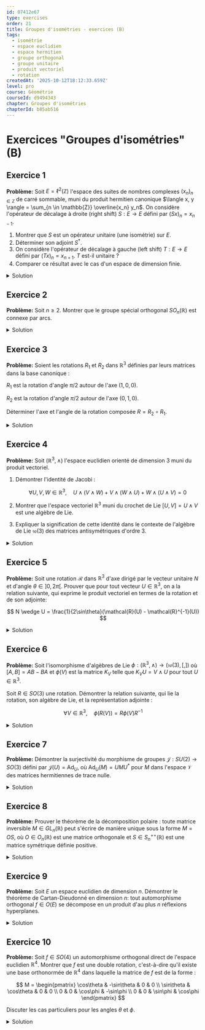 ```yaml
---
id: 07412e67
type: exercises
order: 21
title: Groupes d'isométries - exercices (B)
tags:
  - isométrie
  - espace euclidien
  - espace hermitien
  - groupe orthogonal
  - groupe unitaire
  - produit vectoriel
  - rotation
createdAt: '2025-10-12T18:12:33.659Z'
level: pro
course: Géométrie
courseId: d9494343
chapter: Groupes d'isométries
chapterId: b85ab516
---
```

# Exercices "Groupes d'isométries" (B)

## Exercice 1

**Problème:** Soit $E = \ell^2(\mathbb{Z})$ l'espace des suites de nombres complexes $(x_n)_{n \in \mathbb{Z}}$ de carré sommable, muni du produit hermitien canonique $\langle x, y \rangle = \sum_{n \in \mathbb{Z}} \overline{x_n} y_n$. On considère l'opérateur de décalage à droite (right shift) $S: E \to E$ défini par $(Sx)_n = x_{n-1}$.

1. Montrer que $S$ est un opérateur unitaire (une isométrie) sur $E$.
2. Déterminer son adjoint $S^*$.
3. On considère l'opérateur de décalage à gauche (left shift) $T: E \to E$ défini par $(Tx)_n = x_{n+1}$. $T$ est-il unitaire ?
4. Comparer ce résultat avec le cas d'un espace de dimension finie.

<details>

<summary>Solution</summary>

**Méthode:** Nous allons vérifier les propriétés de l'opérateur $S$ en utilisant directement les définitions. Pour la première partie, nous montrerons que $S$ préserve la norme. Pour la seconde, nous utiliserons la définition de l'adjoint $\langle S^*x, y \rangle = \langle x, Sy \rangle$. Pour la troisième, nous vérifierons si $T$ est unitaire en testant s'il est l'inverse de $S$. L'analyse de la situation en dimension infinie mettra en lumière les différences fondamentales avec la dimension finie.

**Étapes:**

1.  **Montrer que $S$ est unitaire.**

    Soit $x = (x_n)_{n \in \mathbb{Z}} \in E$. Calculons la norme de $S(x)$.

    $\|S(x)\|^2 = \sum_{n \in \mathbb{Z}} |(Sx)_n|^2 = \sum_{n \in \mathbb{Z}} |x_{n-1}|^2$.

    En posant $k = n-1$, l'indice $k$ parcourt également $\mathbb{Z}$. La somme devient $\sum_{k \in \mathbb{Z}} |x_k|^2 = \|x\|^2$.

    Ainsi, $\|S(x)\| = \|x\|$ pour tout $x \in E$. L'opérateur $S$ est donc une isométrie. Pour montrer qu'il est unitaire, il faut qu'il soit surjectif. Soit $y=(y_n) \in E$. Cherchons $x \in E$ tel que $Sx=y$. Cela signifie $(Sx)_n = x_{n-1} = y_n$ pour tout $n$, donc $x_k = y_{k+1}$ pour tout $k$. La suite $x = (y_{n+1})_{n \in \mathbb{Z}}$ est bien dans $E$ car sa norme est $\|x\|^2 = \sum_n |y_{n+1}|^2 = \sum_k |y_k|^2 = \|y\|^2 < \infty$. Donc $S$ est surjectif. Une isométrie surjective est un opérateur unitaire.

2.  **Déterminer l'adjoint $S^*$.**

    Pour tous $x, y \in E$, nous devons avoir $\langle S^*x, y \rangle = \langle x, Sy \rangle$.

    $\langle x, Sy \rangle = \sum_{n \in \mathbb{Z}} \overline{x_n} (Sy)_n = \sum_{n \in \mathbb{Z}} \overline{x_n} y_{n-1}$.

    Posons $k=n-1$, donc $n=k+1$. La somme devient $\sum_{k \in \mathbb{Z}} \overline{x_{k+1}} y_k$.

    Cette somme doit être égale à $\langle S^*x, y \rangle = \sum_{k \in \mathbb{Z}} \overline{(S^*x)_k} y_k$.

    Par identification, on a $\overline{(S^*x)_k} = \overline{x_{k+1}}$, donc $(S^*x)_k = x_{k+1}$.

    L'opérateur adjoint est donc $S^*=T$, l'opérateur de décalage à gauche.

3.  **L'opérateur $T$ est-il unitaire ?**

    D'après le point 2, $T=S^*$. Puisque $S$ est unitaire, on a $S^{-1}=S^*$. Donc $T=S^{-1}$. L'inverse d'un opérateur unitaire est unitaire. Vérifions-le directement :

    $\|T(x)\|^2 = \sum_{n \in \mathbb{Z}} |(Tx)_n|^2 = \sum_{n \in \mathbb{Z}} |x_{n+1}|^2 = \sum_{k \in \mathbb{Z}} |x_k|^2 = \|x\|^2$.

    Donc $T$ préserve la norme. Pour la surjectivité, soit $y \in E$. $Tx=y$ donne $x_{n+1}=y_n$, donc $x_k = y_{k-1}$. Cette suite $x$ est dans $E$ et a la même norme que $y$. Donc $T$ est surjectif.

    Ainsi, $T$ est unitaire.

4.  **Comparaison avec la dimension finie.**

    En dimension finie, un endomorphisme $f$ est une isométrie si et seulement si $f^*f = \text{Id}$. Cela implique que $f$ est injectif. Par le théorème du rang, $f$ est alors automatiquement surjectif, donc $f$ est un automorphisme et $f^{-1}=f^*$.

    En dimension infinie, ce n'est plus vrai. Un opérateur peut être une isométrie (et donc injectif) sans être surjectif. L'exemple classique est l'opérateur de décalage à droite sur $\ell^2(\mathbb{N})$, $S: (x_0, x_1, ...) \mapsto (0, x_0, x_1, ...)$. Il est isométrique mais non surjectif (l'image ne contient pas les suites dont le premier terme est non nul). Sur $\ell^2(\mathbb{Z})$, le "trou" n'est pas créé, et la surjectivité est conservée. Cet exercice illustre que sur $\ell^2(\mathbb{Z})$, la situation reste proche de la dimension finie, mais il faut prouver la surjectivité séparément.

**Réponse:**

1. $S$ est unitaire car il préserve la norme et il est surjectif.
2. L'adjoint est $S^*=T$, l'opérateur de décalage à gauche.
3. Oui, $T$ est unitaire.
4. En dimension infinie, une isométrie n'est pas nécessairement surjective, contrairement au cas de la dimension finie. Cependant, dans le cas de $\ell^2(\mathbb{Z})$, l'opérateur de décalage reste surjectif.

</details>

## Exercice 2

**Problème:** Soit $n \ge 2$. Montrer que le groupe spécial orthogonal $SO_n(\mathbb{R})$ est connexe par arcs.

<details>

<summary>Solution</summary>

**Méthode:** Nous allons procéder par récurrence sur la dimension $n$. L'idée est de montrer que toute matrice $M \in SO_n(\mathbb{R})$ peut être connectée à l'identité $I_n$ par un chemin continu contenu dans $SO_n(\mathbb{R})$. Pour l'étape de récurrence, nous utiliserons la structure des isométries pour ramener une matrice $M \in SO_n(\mathbb{R})$ à une forme plus simple via un chemin continu, puis appliquer l'hypothèse de récurrence.

**Étapes:**

1.  **Cas de base ($n=2$)**:

    Toute matrice de $SO_2(\mathbb{R})$ est une matrice de rotation $R(\theta) = \begin{pmatrix} \cos\theta & -\sin\theta \\ \sin\theta & \cos\theta \end{pmatrix}$.

    Soit $M = R(\theta_0) \in SO_2(\mathbb{R})$. Le chemin $\gamma: [0,1] \to SO_2(\mathbb{R})$ défini par $\gamma(t) = R(t\theta_0)$ est un chemin continu.

    On a $\gamma(0) = R(0) = I_2$ et $\gamma(1) = R(\theta_0) = M$.

    Le chemin est bien dans $SO_2(\mathbb{R})$ car $\det(R(t\theta_0))=1$ pour tout $t$.

    Donc $SO_2(\mathbb{R})$ est connexe par arcs.

2.  **Hypothèse de récurrence**:

    Supposons que $SO_{n-1}(\mathbb{R})$ est connexe par arcs pour un $n \ge 3$.

3.  **Étape de récurrence**:

    Soit $M \in SO_n(\mathbb{R})$. Soit $e_1$ le premier vecteur de la base canonique de $\mathbb{R}^n$. Considérons le vecteur $v = M e_1$. On a $\|v\| = \|M e_1\| = \|e_1\| = 1$.

    Nous voulons trouver un chemin continu de rotations $R(t)$ tel que $R(0)=I_n$ et $R(1)v = e_1$.

    Si $v = e_1$, on peut prendre $R(t)=I_n$ pour tout $t$.

    Si $v \neq e_1$, $v$ et $e_1$ sont deux vecteurs unitaires distincts. Ils engendrent un plan $P = \text{Vect}(e_1, v)$. Si $v=-e_1$, on peut choisir n'importe quel plan contenant $e_1$.

    Soit $R_P(\theta)$ la rotation d'angle $\theta$ dans le plan $P$ qui amène $e_1$ vers $v$, et qui est l'identité sur $P^\perp$. Soit $\theta_0$ cet angle.

    Le chemin $t \mapsto R_P(t\theta_0)$ est un chemin dans $SO_n(\mathbb{R})$ qui relie $I_n$ à $R_P(\theta_0)$. Soit $R_1 = R_P(\theta_0)$. On a $R_1 e_1 = v$.

    Considérons le chemin $\gamma_1(t)$ de $I_n$ à $R_1^{-1}$. Alors le chemin $t \mapsto \gamma_1(t)M$ relie $M$ à $M' = R_1^{-1}M$.

    Calculons l'action de $M'$ sur $e_1$: $M'e_1 = R_1^{-1}M e_1 = R_1^{-1}v = e_1$.

    La matrice $M'$ fixe donc le vecteur $e_1$. Sa première colonne est $(1,0,...,0)^t$. Comme $M'$ est orthogonale, les autres colonnes sont orthogonales à la première, donc la première ligne est $(1,0,...,0)$.

    La matrice $M'$ a donc la forme :

    $M' = \begin{pmatrix} 1 & 0 \\ 0 & M_{n-1} \end{pmatrix}$, où $M_{n-1} \in M_{n-1}(\mathbb{R})$.

    Comme $M' \in SO_n(\mathbb{R})$, on a ${}^t(M')(M')=I_n$, ce qui implique ${}^tM_{n-1}M_{n-1}=I_{n-1}$, donc $M_{n-1} \in O_{n-1}(\mathbb{R})$.

    De plus, $\det(M')=1 \cdot \det(M_{n-1})=1$, donc $M_{n-1} \in SO_{n-1}(\mathbb{R})$.

4.  **Conclusion de la récurrence**:

    Par l'hypothèse de récurrence, $SO_{n-1}(\mathbb{R})$ est connexe par arcs. Il existe donc un chemin continu $\delta(t)$ dans $SO_{n-1}(\mathbb{R})$ tel que $\delta(0) = I_{n-1}$ et $\delta(1) = M_{n-1}$.

    Construisons le chemin $\gamma_2(t) = \begin{pmatrix} 1 & 0 \\ 0 & \delta(t) \end{pmatrix}$. C'est un chemin continu dans $SO_n(\mathbb{R})$ qui relie $\begin{pmatrix} 1 & 0 \\ 0 & I_{n-1} \end{pmatrix} = I_n$ à $M'$.

    Ainsi, $M'$ est connectée à $I_n$. Puisque $M$ est connectée à $M'$, par transitivité, $M$ est connectée à $I_n$.

    Ceci étant vrai pour toute matrice $M \in SO_n(\mathbb{R})$, le groupe $SO_n(\mathbb{R})$ est connexe par arcs.

**Réponse:** Le groupe $SO_n(\mathbb{R})$ est connexe par arcs pour tout $n \ge 2$. La preuve se fait par récurrence sur $n$.

</details>

## Exercice 3

**Problème:** Soient les rotations $R_1$ et $R_2$ dans $\mathbb{R}^3$ définies par leurs matrices dans la base canonique :

$R_1$ est la rotation d'angle $\pi/2$ autour de l'axe $(1,0,0)$.

$R_2$ est la rotation d'angle $\pi/2$ autour de l'axe $(0,1,0)$.

Déterminer l'axe et l'angle de la rotation composée $R = R_2 \circ R_1$.

<details>

<summary>Solution</summary>

**Méthode:** Nous allons d'abord construire les matrices $M_1$ et $M_2$ de $R_1$ et $R_2$ respectivement. Nous pouvons utiliser la formule de Rodrigues ou une approche géométrique directe. Ensuite, nous calculerons la matrice du composé $M = M_2 M_1$. Enfin, nous extrairons l'axe et l'angle de la rotation correspondante à $M$. L'axe est le vecteur propre associé à la valeur propre 1. L'angle $\theta$ peut être trouvé via la formule $\text{Tr}(M) = 1 + 2\cos\theta$.

**Étapes:**

1.  **Matrice de $R_1$**:

    Rotation d'angle $\theta_1=\pi/2$ autour de $N_1=(1,0,0)$.

    Cette rotation fixe $e_1$, envoie $e_2$ sur $e_3$, et $e_3$ sur $-e_2$.

    La matrice est $M_1 = \begin{pmatrix} 1 & 0 & 0 \\ 0 & \cos(\pi/2) & -\sin(\pi/2) \\ 0 & \sin(\pi/2) & \cos(\pi/2) \end{pmatrix} = \begin{pmatrix} 1 & 0 & 0 \\ 0 & 0 & -1 \\ 0 & 1 & 0 \end{pmatrix}$.

2.  **Matrice de $R_2$**:

    Rotation d'angle $\theta_2=\pi/2$ autour de $N_2=(0,1,0)$.

    Cette rotation fixe $e_2$, envoie $e_3$ sur $e_1$, et $e_1$ sur $-e_3$.

    La matrice est $M_2 = \begin{pmatrix} \cos(\pi/2) & 0 & \sin(\pi/2) \\ 0 & 1 & 0 \\ -\sin(\pi/2) & 0 & \cos(\pi/2) \end{pmatrix} = \begin{pmatrix} 0 & 0 & 1 \\ 0 & 1 & 0 \\ -1 & 0 & 0 \end{pmatrix}$.

3.  **Matrice de la composition $R = R_2 \circ R_1$**:

    $M = M_2 M_1 = \begin{pmatrix} 0 & 0 & 1 \\ 0 & 1 & 0 \\ -1 & 0 & 0 \end{pmatrix} \begin{pmatrix} 1 & 0 & 0 \\ 0 & 0 & -1 \\ 0 & 1 & 0 \end{pmatrix} = \begin{pmatrix} 0 & 1 & 0 \\ 0 & 0 & -1 \\ -1 & 0 & 0 \end{pmatrix}$.

    On vérifie que $M \in SO_3(\mathbb{R})$: ${}^tMM=I_3$ et $\det(M)=1$.

4.  **Détermination de l'angle de rotation $\theta$**:

    La trace de $M$ est $\text{Tr}(M) = 0+0+0=0$.

    On a la relation $\text{Tr}(M) = 1 + 2\cos\theta$.

    $0 = 1 + 2\cos\theta \implies \cos\theta = -1/2$.

    L'angle est donc $\theta = \pm 2\pi/3$.

5.  **Détermination de l'axe de rotation $N$**:

    L'axe est le sous-espace propre associé à la valeur propre 1. On résout $MU=U$, soit $(M-I_3)U=0$.

    $M-I_3 = \begin{pmatrix} -1 & 1 & 0 \\ 0 & -1 & -1 \\ -1 & 0 & -1 \end{pmatrix}$.

    On résout le système :

    $\begin{cases} -x+y=0 \\ -y-z=0 \\ -x-z=0 \end{cases} \implies \begin{cases} x=y \\ z=-y \\ -y-(-y)=0 \end{cases}$.

    La troisième équation est $0=0$. Le système est de rang 2. Les solutions sont de la forme $(y, y, -y) = y(1, 1, -1)$.

    L'axe est donc la droite dirigée par le vecteur $N'=(1,1,-1)$.

    Un vecteur directeur unitaire est $N = \frac{1}{\sqrt{3}}(1,1,-1)$.

6.  **Détermination du signe de l'angle**:

    Le signe de $\theta$ dépend de l'orientation de l'axe. Choisissons $N=\frac{1}{\sqrt{3}}(1,1,-1)$.

    On utilise la formule $\sin\theta = \frac{1}{2} \langle u, N \wedge Mu \rangle$ pour un vecteur $u$ non colinéaire à $N$.

    Prenons $u=e_1=(1,0,0)$. $Mu = (0,0,-1)$.

    $N \wedge Mu = \frac{1}{\sqrt{3}}(1,1,-1) \wedge (0,0,-1) = \frac{1}{\sqrt{3}}(-1, 1, 0)$.

    $\sin\theta = \frac{1}{2\|u\|^2\text{Tr}(M_{antisym})} \text{Trace}( (M - {}^tM) \text{op}_{u,N} )$. Une méthode plus simple :

    $\sin\theta (N_x, N_y, N_z)$ a pour composantes $(M_{32}-M_{23})/2, (M_{13}-M_{31})/2, (M_{21}-M_{12})/2$.

    $M - {}^tM = \begin{pmatrix} 0 & 1 & 1 \\ -1 & 0 & -1 \\ -1 & 1 & 0 \end{pmatrix}$.

    Les composantes du vecteur $v$ tel que $M-^t M = 2\sin\theta K_N$ sont: $v_1 = (M_{32}-M_{23})/2 = (0-(-1))/2 = 1/2$.

    $v_2 = (M_{13}-M_{31})/2 = (0-(-1))/2 = 1/2$.

    $v_3 = (M_{21}-M_{12})/2 = (0-1)/2 = -1/2$.

    Le vecteur est $(1/2, 1/2, -1/2)$. C'est bien la direction de $N$.

    On a $(1/2, 1/2, -1/2) = \sin\theta \cdot N = \sin\theta \cdot \frac{1}{\sqrt{3}}(1,1,-1)$.

    $\frac{1}{2} = \frac{\sin\theta}{\sqrt{3}} \implies \sin\theta = \sqrt{3}/2$.

    Puisque $\cos\theta=-1/2$ et $\sin\theta=\sqrt{3}/2$, l'angle est $\theta=2\pi/3$.

**Réponse:** La rotation composée $R = R_2 \circ R_1$ est une rotation d'angle $\theta = \frac{2\pi}{3}$ autour de l'axe dirigé par le vecteur $N=(1,1,-1)$.

</details>

## Exercice 4

**Problème:** Soit $(\mathbb{R}^3, \wedge)$ l'espace euclidien orienté de dimension 3 muni du produit vectoriel.

1. Démontrer l'identité de Jacobi :

   $$ \forall U, V, W \in \mathbb{R}^3, \quad U \wedge (V \wedge W) + V \wedge (W \wedge U) + W \wedge (U \wedge V) = 0 $$

2. Montrer que l'espace vectoriel $\mathbb{R}^3$ muni du crochet de Lie $[U, V] = U \wedge V$ est une algèbre de Lie.
3. Expliquer la signification de cette identité dans le contexte de l'algèbre de Lie $\mathfrak{so}(3)$ des matrices antisymétriques d'ordre 3.

<details>

<summary>Solution</summary>

**Méthode:** Pour la première partie, nous utiliserons la formule du double produit vectoriel (formule "BAC-CAB") $A \wedge (B \wedge C) = \langle A, C \rangle B - \langle A, B \rangle C$. Pour la deuxième partie, nous vérifierons les axiomes d'une algèbre de Lie. Pour la troisième, nous rappellerons l'isomorphisme entre $(\mathbb{R}^3, \wedge)$ et $(\mathfrak{so}(3), [,])$ et montrerons que l'identité de Jacobi pour le produit vectoriel est l'expression de l'identité de Jacobi pour le commutateur de matrices.

**Étapes:**

1.  **Démonstration de l'identité de Jacobi**:

    Utilisons la formule du double produit vectoriel:

    $U \wedge (V \wedge W) = \langle U, W \rangle V - \langle U, V \rangle W$

    $V \wedge (W \wedge U) = \langle V, U \rangle W - \langle V, W \rangle U$

    $W \wedge (U \wedge V) = \langle W, V \rangle U - \langle W, U \rangle V$

    Sommons ces trois expressions. Les produits scalaires sont symétriques ($\langle A, B \rangle = \langle B, A \rangle$).

    Somme $= (\langle U, W \rangle V - \langle W, U \rangle V) + (-\langle U, V \rangle W + \langle V, U \rangle W) + (-\langle V, W \rangle U + \langle W, V \rangle U)$

    $= 0 \cdot V + 0 \cdot W + 0 \cdot U = 0$.

    L'identité est donc démontrée.

2.  **Vérification de la structure d'algèbre de Lie**:

    Une algèbre de Lie est un espace vectoriel $\mathcal{G}$ muni d'une application bilinéaire $[\cdot, \cdot]: \mathcal{G} \times \mathcal{G} \to \mathcal{G}$ (le crochet de Lie) qui vérifie :

    a) L'antisymétrie : $[X, Y] = -[Y, X]$ pour tous $X, Y \in \mathcal{G}$.

    b) L'identité de Jacobi : $[X, [Y, Z]] + [Y, [Z, X]] + [Z, [X, Y]] = 0$ pour tous $X, Y, Z \in \mathcal{G}$.

    Ici, $\mathcal{G} = \mathbb{R}^3$ et $[U, V] = U \wedge V$.

    - La bilinéarité du produit vectoriel est une propriété de base.
    - a) L'antisymétrie $U \wedge V = -V \wedge U$ est aussi une propriété fondamentale du produit vectoriel.
    - b) L'identité de Jacobi est exactement ce que nous avons prouvé à la question 1.

    Donc, $(\mathbb{R}^3, +, \cdot_{\mathbb{R}}, \wedge)$ est une algèbre de Lie.

3.  **Signification pour $\mathfrak{so}(3)$**:

    L'algèbre de Lie $\mathfrak{so}(3)$ est l'ensemble des matrices antisymétriques de taille 3, munie du commutateur $[A,B]=AB-BA$.

    On peut définir un isomorphisme d'espaces vectoriels $\phi: \mathbb{R}^3 \to \mathfrak{so}(3)$ par :

    $\phi(U) = K_U = \begin{pmatrix} 0 & -u_3 & u_2 \\ u_3 & 0 & -u_1 \\ -u_2 & u_1 & 0 \end{pmatrix}$ pour $U=(u_1, u_2, u_3)$.

    Cette application a la propriété que pour tous $U, V \in \mathbb{R}^3$, $\phi(U \wedge V) = [\phi(U), \phi(V)]$. C'est un isomorphisme d'algèbres de Lie.

    L'identité de Jacobi pour le commutateur de matrices est toujours vraie dans n'importe quelle algèbre associative :

    $[A, [B, C]] + [B, [C, A]] + [C, [A, B]] = 0$.

    En appliquant $\phi^{-1}$ à cette identité avec $A=\phi(U)$, $B=\phi(V)$, $C=\phi(W)$, on obtient :

    $\phi^{-1}([\phi(U), [\phi(V), \phi(W)]]) + \dots = 0$.

    Puisque $\phi$ est un isomorphisme d'algèbres de Lie :

    $\phi^{-1}([\phi(U), \phi(V \wedge W)]) + \dots = 0$.

    $U \wedge (V \wedge W) + \dots = 0$.

    Ainsi, l'identité de Jacobi pour le produit vectoriel est la "traduction" de l'identité de Jacobi fondamentale pour le commutateur de matrices via l'isomorphisme entre $(\mathbb{R}^3, \wedge)$ et $(\mathfrak{so}(3), [,])$.

**Réponse:**

1. L'identité de Jacobi se démontre en appliquant trois fois la formule du double produit vectoriel et en sommant les résultats.
2. $(\mathbb{R}^3, \wedge)$ est une algèbre de Lie car le produit vectoriel est bilinéaire, antisymétrique et satisfait l'identité de Jacobi.
3. Cette identité est la manifestation, dans $\mathbb{R}^3$, de l'identité de Jacobi universelle pour les commutateurs de matrices, via l'isomorphisme d'algèbres de Lie $\mathfrak{so}(3) \cong \mathbb{R}^3$.

</details>

## Exercice 5

**Problème:** Soit une rotation $\mathcal{R}$ dans $\mathbb{R}^3$ d'axe dirigé par le vecteur unitaire $N$ et d'angle $\theta \in ]0, 2\pi[$. Prouver que pour tout vecteur $U \in \mathbb{R}^3$, on a la relation suivante, qui exprime le produit vectoriel en termes de la rotation et de son adjointe:

$$ N \wedge U = \frac{1}{2\sin\theta}(\mathcal{R}(U) - \mathcal{R}^{-1}(U)) $$

<details>

<summary>Solution</summary>

**Méthode:** Nous allons utiliser la formule de Rodrigues pour exprimer $\mathcal{R}(U)$ et $\mathcal{R}^{-1}(U)$. $\mathcal{R}^{-1}$ est la rotation d'axe $N$ et d'angle $-\theta$. En calculant la différence $\mathcal{R}(U) - \mathcal{R}^{-1}(U)$ et en simplifiant, nous devrions obtenir une expression proportionnelle à $N \wedge U$.

**Étapes:**

1.  **Expression de $\mathcal{R}(U)$ via la formule de Rodrigues**:

    La rotation d'axe $N$ et d'angle $\theta$ est donnée par:

    $$ \mathcal{R}_{N,\theta}(U) = \cos(\theta)U + (1-\cos(\theta))\langle U,N \rangle N + \sin(\theta) (N \wedge U) $$

2.  **Expression de $\mathcal{R}^{-1}(U)$**:

    L'inverse $\mathcal{R}^{-1}$ est la rotation d'axe $N$ et d'angle $-\theta$. On remplace $\theta$ par $-\theta$ dans la formule de Rodrigues.

    On utilise les propriétés $\cos(-\theta) = \cos(\theta)$ et $\sin(-\theta) = -\sin(\theta)$.

    $$ \mathcal{R}_{N,-\theta}(U) = \cos(\theta)U + (1-\cos(\theta))\langle U,N \rangle N - \sin(\theta) (N \wedge U) $$

3.  **Calcul de la différence**:

    On soustrait la deuxième expression de la première:

    $\mathcal{R}(U) - \mathcal{R}^{-1}(U) = \left( \cos(\theta)U + (1-\cos(\theta))\langle U,N \rangle N + \sin(\theta) (N \wedge U) \right) - \left( \cos(\theta)U + (1-\cos(\theta))\langle U,N \rangle N - \sin(\theta) (N \wedge U) \right)$

    Les termes en $U$ et en $N$ s'annulent:

    $\mathcal{R}(U) - \mathcal{R}^{-1}(U) = \sin(\theta) (N \wedge U) - (-\sin(\theta) (N \wedge U))$

    $\mathcal{R}(U) - \mathcal{R}^{-1}(U) = 2\sin(\theta) (N \wedge U)$

4.  **Conclusion**:

    Puisque $\theta \in ]0, 2\pi[$, on peut avoir $\sin\theta=0$ si $\theta=\pi$.

    Si $\theta \in ]0, \pi[ \cup ]\pi, 2\pi[$, alors $\sin\theta \neq 0$. On peut diviser par $2\sin\theta$:

    $$ N \wedge U = \frac{1}{2\sin\theta}(\mathcal{R}(U) - \mathcal{R}^{-1}(U)) $$

    Si $\theta=\pi$, $\mathcal{R}$ est un demi-tour. $\mathcal{R}(U) = -U + 2\langle U,N \rangle N$.

    Dans ce cas, $\mathcal{R} = \mathcal{R}^{-1}$, donc $\mathcal{R}(U) - \mathcal{R}^{-1}(U) = 0$. Le membre de droite de la formule n'est pas défini.

    Cependant, la relation $2\sin(\theta) (N \wedge U) = \mathcal{R}(U) - \mathcal{R}^{-1}(U)$ reste vraie pour $\theta=\pi$, car les deux côtés sont nuls. L'énoncé est donc à interpréter pour $\sin\theta \neq 0$.

**Réponse:** Pour $\theta \in ]0, \pi[ \cup ]\pi, 2\pi[$, la formule est:

$$ N \wedge U = \frac{1}{2\sin\theta}(\mathcal{R}(U) - \mathcal{R}^{-1}(U)) $$

Elle découle directement de la soustraction de la formule de Rodrigues pour l'angle $-\theta$ à celle pour l'angle $\theta$.

</details>

## Exercice 6

**Problème:** Soit l'isomorphisme d'algèbres de Lie $\phi: (\mathbb{R}^3, \wedge) \to (\mathfrak{so}(3), [,])$ où $[A,B]=AB-BA$ et $\phi(V)$ est la matrice $K_V$ telle que $K_V U = V \wedge U$ pour tout $U \in \mathbb{R}^3$.

Soit $R \in SO(3)$ une rotation. Démontrer la relation suivante, qui lie la rotation, son algèbre de Lie, et la représentation adjointe :

$$ \forall V \in \mathbb{R}^3, \quad \phi(R(V)) = R \phi(V) R^{-1} $$

<details>

<summary>Solution</summary>

**Méthode:** L'identité à prouver est $\forall V, U \in \mathbb{R}^3, K_{R(V)} U = R K_V R^{-1} U$. Nous allons partir du membre de droite et utiliser les propriétés des rotations et du produit vectoriel. L'astuce clé est de montrer qu'une rotation préserve le produit vectoriel, c'est-à-dire $R(A \wedge B) = R(A) \wedge R(B)$ pour $R \in SO(3)$.

**Étapes:**

1.  **Propriété de conservation du produit vectoriel par les rotations**:

    Soit $R \in SO(3)$. Soient $A, B \in \mathbb{R}^3$. Par définition du produit vectoriel $A \wedge B$, il est l'unique vecteur tel que $\forall W \in \mathbb{R}^3, \langle A \wedge B, W \rangle = \det(A, B, W)$.

    Considérons le vecteur $R(A) \wedge R(B)$. Pour tout $Z \in \mathbb{R}^3$:

    $\langle R(A) \wedge R(B), Z \rangle = \det(R(A), R(B), Z)$.

    Posons $Z=R(W)$. Comme $R$ est surjective, cela couvre tout $\mathbb{R}^3$.

    $\langle R(A) \wedge R(B), R(W) \rangle = \det(R(A), R(B), R(W))$.

    Puisque $R$ est une isométrie, elle préserve le produit scalaire: $\langle R(X), R(Y) \rangle = \langle X, Y \rangle$.

    Donc, le membre de gauche est $\langle A \wedge B, W \rangle$.

    Le membre de droite est $\det(R) \det(A, B, W)$.

    Comme $R \in SO(3)$, $\det(R)=1$.

    On a donc l'égalité : $\langle A \wedge B, W \rangle = \det(A,B,W) = \det(R(A), R(B), R(W)) = \langle R(A) \wedge R(B), R(W) \rangle$.

    En appliquant la conservation du produit scalaire par $R$, ceci est $\langle A \wedge B, W \rangle$.

    On a donc montré $\langle R(A) \wedge R(B), R(W) \rangle = \langle R(A \wedge B), R(W) \rangle$.

    Comme $R$ est un isomorphisme, on peut conclure que $R(A) \wedge R(B) = R(A \wedge B)$.

2.  **Démonstration de la relation principale**:

    On veut montrer $K_{R(V)} U = R K_V R^{-1} U$.

    Calculons le membre de droite : $R K_V R^{-1} U = R (V \wedge (R^{-1}U))$.

    Utilisons la propriété de conservation du produit vectoriel démontrée à l'étape 1:

    $R (V \wedge (R^{-1}U)) = R(V) \wedge R(R^{-1}U) = R(V) \wedge U$.

    Le membre de gauche est par définition $K_{R(V)} U = R(V) \wedge U$.

    Les deux membres sont égaux. La relation est donc démontrée pour tout $U, V \in \mathbb{R}^3$.

3.  **Interprétation**:

    La relation $\phi(R(V)) = R \phi(V) R^{-1}$ s'écrit aussi $K_{R(V)} = R K_V R^{-1}$.

    L'action de $SO(3)$ sur son algèbre de Lie $\mathfrak{so}(3)$ par conjugaison $A \mapsto R A R^{-1}$ est appelée la représentation adjointe du groupe sur son algèbre, notée $\text{Ad}_R(A)$.

    L'action naturelle de $SO(3)$ sur $\mathbb{R}^3$ est l'action de rotation $V \mapsto R(V)$.

    La formule démontrée montre que l'isomorphisme $\phi$ "entrelace" ces deux actions. C'est un isomorphisme de "modules" sur le groupe $SO(3)$. Cette compatibilité est une propriété fondamentale qui lie un groupe de Lie et son algèbre de Lie.

**Réponse:** La relation $\phi(R(V)) = R \phi(V) R^{-1}$ est démontrée en montrant d'abord que les rotations directes préservent le produit vectoriel, i.e., $R(A \wedge B) = R(A) \wedge R(B)$, puis en appliquant cette propriété à la définition de l'opérateur $\phi(V) = K_V$.

</details>

## Exercice 7

**Problème:** Démontrer la surjectivité du morphisme de groupes $\mathcal{J}: SU(2) \to SO(3)$ défini par $\mathcal{J}(U) = \text{Ad}_U$, où $\text{Ad}_U(M) = UMU^*$ pour $M$ dans l'espace $\mathcal{V}$ des matrices hermitiennes de trace nulle.

<details>

<summary>Solution</summary>

**Méthode:** Pour prouver la surjectivité, il suffit de montrer que l'image de $\mathcal{J}$ contient un ensemble de générateurs de $SO(3)$. Un tel ensemble est constitué des rotations autour des axes de la base canonique. Nous allons construire explicitement des matrices $U \in SU(2)$ dont les images par $\mathcal{J}$ sont les rotations d'angle arbitraire autour des axes correspondant à la base $(T_1, T_2, T_3)$ de $\mathcal{V}$.

**Étapes:**

1.  **Rappel de la base de $\mathcal{V}$**:

    On utilise la base (proportionnelle aux matrices de Pauli) de $\mathcal{V} \cong \mathbb{R}^3$:

    $T_1 = \begin{pmatrix} 0 & -i \\ i & 0 \end{pmatrix}, T_2 = \begin{pmatrix} 0 & 1 \\ 1 & 0 \end{pmatrix}, T_3 = \begin{pmatrix} 1 & 0 \\ 0 & -1 \end{pmatrix}$.

    Cette base est orthonormée pour le produit scalaire $\langle A, B \rangle = \frac{1}{2}\text{Tr}(AB)$.

2.  **Rotation autour de l'axe $T_3$**:

    Considérons la matrice $U_3(\theta) = \begin{pmatrix} e^{-i\theta/2} & 0 \\ 0 & e^{i\theta/2} \end{pmatrix} \in SU(2)$.

    Calculons $\text{Ad}_{U_3(\theta)}(M) = U_3(\theta) M U_3(\theta)^*$.

    - Pour $M=T_3$: $\text{Ad}_{U_3(\theta)}(T_3) = U_3(\theta) T_3 U_3(\theta)^{-1} = T_3$ car $U_3$ et $T_3$ sont diagonales et commutent. L'axe $T_3$ est fixe.
    - Pour $M=T_2$: $\text{Ad}_{U_3(\theta)}(T_2) = \begin{pmatrix} e^{-i\theta/2} & 0 \\ 0 & e^{i\theta/2} \end{pmatrix} \begin{pmatrix} 0 & 1 \\ 1 & 0 \end{pmatrix} \begin{pmatrix} e^{i\theta/2} & 0 \\ 0 & e^{-i\theta/2} \end{pmatrix} = \begin{pmatrix} 0 & e^{-i\theta} \\ e^{i\theta} & 0 \end{pmatrix}$.

    Ceci se décompose en: $\begin{pmatrix} 0 & \cos\theta - i\sin\theta \\ \cos\theta + i\sin\theta & 0 \end{pmatrix} = \cos\theta \begin{pmatrix} 0 & 1 \\ 1 & 0 \end{pmatrix} - \sin\theta \begin{pmatrix} 0 & -i \\ i & 0 \end{pmatrix} = \cos\theta T_2 - \sin\theta T_1$.

    - Pour $M=T_1$: un calcul similaire donne $\text{Ad}_{U_3(\theta)}(T_1) = \sin\theta T_2 + \cos\theta T_1$.

    Dans la base $(T_1, T_2, T_3)$, la matrice de $\text{Ad}_{U_3(\theta)}$ est $\begin{pmatrix} \cos\theta & -\sin\theta & 0 \\ \sin\theta & \cos\theta & 0 \\ 0 & 0 & 1 \end{pmatrix}$, qui est la rotation d'angle $\theta$ autour de $T_3$.

3.  **Rotation autour des autres axes**:

    Par un argument de symétrie, les rotations autour des axes $T_1$ et $T_2$ sont aussi dans l'image de $\mathcal{J}$. Par exemple, $U_2(\theta) = \begin{pmatrix} \cos(\theta/2) & \sin(\theta/2) \\ \sin(\theta/2) & \cos(\theta/2) \end{pmatrix}$ est proportionnelle à $\exp(\theta/2 T_2)$ et génère une rotation d'angle $\theta$ autour de $T_2$.

    Plus généralement, soit $N$ un vecteur unitaire dans $\mathbb{R}^3$, correspondant à $M_N \in \mathcal{V}$ avec $\frac{1}{2}\text{Tr}(M_N^2)=1$.

    La matrice $U_N(\theta) = \cos(\theta/2) I_2 - i\sin(\theta/2) M_N$ est dans $SU(2)$. On peut montrer que $\mathcal{J}(U_N(\theta))$ est la rotation d'angle $\theta$ autour de l'axe $N$.

4.  **Conclusion de surjectivité**:

    Toute rotation de $SO(3)$ peut s'écrire comme une rotation d'un certain angle $\theta$ autour d'un certain axe $N$. D'après l'étape 3, pour tout couple $(N, \theta)$, on peut construire un antécédent $U_N(\theta) \in SU(2)$. Donc toute rotation de $SO(3)$ est dans l'image de $\mathcal{J}$. Le morphisme est surjectif.

**Réponse:** Le morphisme $\mathcal{J}: SU(2) \to SO(3)$ est surjectif. Ceci est prouvé en montrant que toutes les rotations, qui engendrent $SO(3)$, sont dans l'image de $\mathcal{J}$. On construit explicitement les préimages dans $SU(2)$ des rotations autour des axes de base.

</details>

## Exercice 8

**Problème:** Prouver le théorème de la décomposition polaire : toute matrice inversible $M \in GL_n(\mathbb{R})$ peut s'écrire de manière unique sous la forme $M=OS$, où $O \in O_n(\mathbb{R})$ est une matrice orthogonale et $S \in S_n^{++}(\mathbb{R})$ est une matrice symétrique définie positive.

<details>

<summary>Solution</summary>

**Méthode:** La preuve se fait en deux temps : existence et unicité.

Pour l'existence, nous construisons $S$ à partir de $M$ et montrons qu'elle a les propriétés requises. Ensuite, nous définissons $O$ et montrons qu'elle est orthogonale.

Pour l'unicité, nous supposons deux décompositions et montrons qu'elles doivent être identiques.

**Étapes:**

1.  **Construction de S (Existence)**:

    Considérons la matrice $A = {}^tMM$. C'est une matrice symétrique : ${}^tA = {}^t({}^tMM) = {}^tM({}^t{}^tM) = {}^tMM = A$.

    Elle est définie positive : pour tout $X \in \mathbb{R}^n \setminus \{0\}$, ${}^tX A X = {}^tX{}^tMMX = {}^t(MX)(MX) = \|MX\|^2$.

    Comme $M$ est inversible, $X \neq 0 \implies MX \neq 0$, donc $\|MX\|^2 > 0$.

    $A$ est donc symétrique définie positive.

    D'après le théorème spectral, il existe une unique racine carrée symétrique définie positive de $A$, que nous notons $S$. On a $S^2 = A = {}^tMM$ et $S \in S_n^{++}(\mathbb{R})$.

2.  **Construction de O (Existence)**:

    Définissons $O = MS^{-1}$. Nous devons montrer que $O$ est orthogonale.

    Calculons ${}^tOO$:

    ${}^tOO = {}^t(MS^{-1})(MS^{-1}) = ({}^tS^{-1})({}^tM) M S^{-1}$.

    Comme $S$ est symétrique, $S^{-1}$ l'est aussi, donc ${}^tS^{-1} = S^{-1}$.

    ${}^tOO = S^{-1} ({}^tMM) S^{-1} = S^{-1} (S^2) S^{-1} = (S^{-1}S)(S S^{-1}) = I_n I_n = I_n$.

    Donc $O$ est bien une matrice orthogonale.

    Nous avons $M = OS$ avec $O \in O_n(\mathbb{R})$ et $S \in S_n^{++}(\mathbb{R})$. L'existence est prouvée.

3.  **Unicité**:

    Supposons qu'il existe deux décompositions : $M = O_1 S_1 = O_2 S_2$, avec $O_1, O_2 \in O_n(\mathbb{R})$ et $S_1, S_2 \in S_n^{++}(\mathbb{R})$.

    Calculons ${}^tMM$:

    ${}^tMM = {}^t(O_1 S_1)(O_1 S_1) = {}^tS_1 {}^tO_1 O_1 S_1 = S_1 I_n S_1 = S_1^2$.

    De même, ${}^tMM = {}^t(O_2 S_2)(O_2 S_2) = S_2^2$.

    On a donc $S_1^2 = S_2^2$.

    Puisque $S_1$ et $S_2$ sont des matrices symétriques définies positives, elles sont les racines carrées uniques de la matrice ${}^tMM$. Par conséquent, $S_1=S_2$.

    Ensuite, de $O_1 S_1 = O_2 S_1$ et comme $S_1$ est inversible (car définie positive), on peut multiplier par $S_1^{-1}$ à droite pour obtenir $O_1=O_2$.

    La décomposition est donc unique.

4.  **Interprétation géométrique**:

    L'endomorphisme associé à $M$ peut être vu comme la composition d'une isométrie (donnée par $O$) et d'une "dilatation" le long d'axes orthogonaux (donnée par $S$). La matrice $S$ déforme la sphère unité en un ellipsoïde, et la matrice $O$ fait ensuite tourner (et/ou réfléchit) cet ellipsoïde.

**Réponse:** Le théorème de la décomposition polaire est vrai. L'existence est constructive : on pose $S = \sqrt{{}^tMM}$ (l'unique racine carrée symétrique définie positive) et $O=MS^{-1}$. L'unicité découle de l'unicité de la racine carrée symétrique définie positive d'une matrice.

</details>

## Exercice 9

**Problème:** Soit $E$ un espace euclidien de dimension $n$. Démontrer le théorème de Cartan-Dieudonné en dimension $n$: tout automorphisme orthogonal $f \in O(E)$ se décompose en un produit d'au plus $n$ réflexions hyperplanes.

<details>

<summary>Solution</summary>

**Méthode:** Nous allons procéder par récurrence sur la dimension $n$ de l'espace. La stratégie consiste à trouver une réflexion $s$ telle que $s \circ f$ fixe au moins un vecteur non nul, ce qui permet de se ramener à un problème de dimension $n-1$.

**Étapes:**

1.  **Cas de base ($n=1$)**:

    L'espace est une droite. $O(E) = \{\text{Id}, -\text{Id}\}$.

    $\text{Id}$ est le produit de 0 réflexions (ou $s \circ s$ pour une réflexion $s$). $0 \le 1$.

    $-\text{Id}$ est la réflexion par rapport à l'hyperplan $\{0\}$. C'est 1 réflexion. $1 \le 1$.

    Le théorème est vrai pour $n=1$.

2.  **Hypothèse de récurrence**:

    Supposons que le théorème est vrai pour tout espace euclidien de dimension $k < n$.

3.  **Étape de récurrence ($n$)**:

    Soit $f \in O(E)$.

    **Cas 1 : $f$ admet un vecteur fixe non nul.**

    Soit $x \in E$, $x \neq 0$, tel que $f(x)=x$. Soit $H = (\text{Vect}(x))^\perp$. $H$ est un hyperplan de dimension $n-1$.

    Pour tout $y \in H$, $\langle f(y), x \rangle = \langle f(y), f(x) \rangle = \langle y, x \rangle = 0$. Donc $f(y) \in H$.

    La restriction de $f$ à $H$, notée $f_H$, est un automorphisme orthogonal de $H$.

    Par hypothèse de récurrence, $f_H$ est le produit de $k \le n-1$ réflexions hyperplanes $s'_1, \dots, s'_k$ de $H$.

    Chaque réflexion $s'_i$ par rapport à un hyperplan $H'_i \subset H$ peut être étendue à une réflexion $s_i$ de $E$ par rapport à l'hyperplan $H'_i \oplus \text{Vect}(x)$.

    La composée $g = s_1 \circ \dots \circ s_k$ coïncide avec $f$ sur $H$. De plus, $g(x)=x$ car $x$ est dans chaque hyperplan de réflexion.

    Donc $f=g$, et $f$ est une composition de $k \le n-1 \le n$ réflexions.

4.  **Cas 2 : $f$ n'a pas de vecteur fixe non nul (sauf 0)**.

    Soit $x \in E$ un vecteur unitaire. Comme $f(x) \neq x$, le vecteur $u = f(x)-x$ est non nul.

    Soit $s$ la réflexion par rapport à l'hyperplan $H=u^\perp$.

    Par définition, $s(u)=-u$.

    On a $s(y) = y - 2 \frac{\langle y, u \rangle}{\|u\|^2} u$.

    Calculons $s(f(x))$:

    $\|f(x)-x\|^2 = \|f(x)\|^2 - 2\langle f(x), x \rangle + \|x\|^2 = 1 - 2\langle f(x), x \rangle + 1 = 2(1-\langle f(x), x \rangle)$.

    $\langle f(x), u \rangle = \langle f(x), f(x)-x \rangle = \|f(x)\|^2 - \langle f(x), x \rangle = 1 - \langle f(x), x \rangle$.

    Donc $\langle f(x), u \rangle = \frac{1}{2}\|u\|^2$.

    $s(f(x)) = f(x) - 2 \frac{\langle f(x), u \rangle}{\|u\|^2} u = f(x) - 2 \frac{\frac{1}{2}\|u\|^2}{\|u\|^2} u = f(x)-u = f(x) - (f(x)-x) = x$.

    Donc la composée $g = s \circ f$ admet $x$ comme vecteur fixe.

    D'après le cas 1, $g$ est un produit de $k \le n-1$ réflexions $s_1, \dots, s_k$.

    Alors $s \circ f = s_1 \circ \dots \circ s_k$.

    Puisque $s \circ s = \text{Id}$, on a $f = s \circ s_1 \circ \dots \circ s_k$.

    $f$ est donc une composition de $k+1 \le (n-1)+1=n$ réflexions.

5.  **Conclusion**: Dans tous les cas, $f$ est une composition d'au plus $n$ réflexions. Par le principe de récurrence, le théorème est vrai pour tout $n \ge 1$.

**Réponse:** Le théorème de Cartan-Dieudonné est démontré par récurrence sur la dimension $n$. Si $f$ a un point fixe, on applique l'hypothèse de récurrence sur son hyperplan orthogonal. Sinon, on compose $f$ avec une réflexion bien choisie $s$ pour que $s \circ f$ ait un point fixe, ce qui ramène au premier cas.

</details>

## Exercice 10

**Problème:** Soit $f \in SO(4)$ un automorphisme orthogonal direct de l'espace euclidien $\mathbb{R}^4$. Montrer que $f$ est une double rotation, c'est-à-dire qu'il existe une base orthonormée de $\mathbb{R}^4$ dans laquelle la matrice de $f$ est de la forme :

$$ M = \begin{pmatrix} \cos\theta & -\sin\theta & 0 & 0 \\ \sin\theta & \cos\theta & 0 & 0 \\ 0 & 0 & \cos\phi & -\sin\phi \\ 0 & 0 & \sin\phi & \cos\phi \end{pmatrix} $$

Discuter les cas particuliers pour les angles $\theta$ et $\phi$.

<details>

<summary>Solution</summary>

**Méthode:** L'analyse repose sur l'étude des valeurs propres du polynôme caractéristique de $f$. Les valeurs propres d'une isométrie sont de module 1. Comme la matrice est réelle, les valeurs propres complexes apparaissent par paires conjuguées.

**Étapes:**

1.  **Analyse des valeurs propres**:

    Soit $M$ la matrice de $f$ dans une base orthonormée. $M \in SO(4)$. Le polynôme caractéristique $\chi_M(\lambda)$ est de degré 4 à coefficients réels.

    Ses racines (les valeurs propres) sont de module 1. Les possibilités pour les racines sont :

    a) Quatre racines réelles : Puisqu'elles sont de module 1, elles valent $\pm 1$. Comme $\det(M)=1$, le nombre de valeurs propres égales à $-1$ doit être pair. Les possibilités sont $(1,1,1,1)$ ou $(1,1,-1,-1)$ ou $(-1,-1,-1,-1)$.

    b) Deux racines réelles et deux complexes conjuguées : Les réelles sont $\pm 1$. Les complexes sont $e^{i\theta}, e^{-i\theta}$ avec $\theta \in ]0, \pi[$. Le produit des valeurs propres étant 1, les réelles doivent être $(1,1)$ ou $(-1,-1)$.

    c) Quatre racines complexes : Elles viennent par paires conjuguées, $(e^{i\theta}, e^{-i\theta})$ et $(e^{i\phi}, e^{-i\phi})$ avec $\theta, \phi \in ]0, \pi[$.

2.  **Construction de la base (Cas c)**:

    Supposons que les valeurs propres sont $e^{\pm i\theta}$ et $e^{\pm i\phi}$ avec $\theta, \phi \in ]0, \pi[$.

    Soit $u_1 + i u_2$ un vecteur propre (normalisé) dans l'extension complexifiée $E \otimes \mathbb{C}$ pour la valeur propre $e^{i\theta}$. Alors $f(u_1+iu_2) = e^{i\theta}(u_1+iu_2) = (\cos\theta+i\sin\theta)(u_1+iu_2)$.

    En identifiant parties réelles et imaginaires, on obtient $f(u_1) = \cos\theta u_1 - \sin\theta u_2$ et $f(u_2) = \sin\theta u_1 + \cos\theta u_2$.

    On peut montrer que $u_1$ et $u_2$ sont orthogonaux et de même norme. On peut les choisir orthonormés.

    Le plan $P_1 = \text{Vect}(u_1, u_2)$ est stable par $f$, et la restriction de $f$ à $P_1$ est une rotation d'angle $\theta$.

    De même, en partant d'un vecteur propre pour $e^{i\phi}$, on trouve un plan $P_2 = \text{Vect}(u_3, u_4)$ stable par $f$, où la restriction est une rotation d'angle $\phi$.

    Le sous-espace $P_1^\perp$ est stable par $f$ (car $f$ est une isométrie). $P_2$ doit être inclus dans $P_1^\perp$. Par dimension, $P_2 = P_1^\perp$.

    Dans la base orthonormée $(u_1, u_2, u_3, u_4)$, la matrice de $f$ a la forme voulue.

3.  **Analyse des autres cas**:

    Les autres cas de valeurs propres correspondent à des cas particuliers de la forme générale où un ou plusieurs angles sont nuls ou égaux à $\pi$.

    - Cas (a) $(1,1,1,1)$: $f = \text{Id}$. $\theta=\phi=0$.
    - Cas (a) $(1,1,-1,-1)$: $\theta=0, \phi=\pi$. Une rotation d'angle $\pi$ (demi-tour) dans un plan et l'identité dans le plan orthogonal.
    - Cas (a) $(-1,-1,-1,-1)$: $\theta=\phi=\pi$. C'est la composée de deux demi-tours dans des plans orthogonaux. Note : $-I_4 \in SO(4)$.
    - Cas (b) $(1,1,e^{i\theta},e^{-i\theta})$: $\phi=0$. C'est une rotation simple d'angle $\theta$ dans un plan $P$, et l'identité sur $P^\perp$. L'axe de rotation est un plan (le plan des points fixes).
    - Cas (b) $(-1,-1,e^{i\theta},e^{-i\theta})$: $\phi=\pi$. C'est une rotation d'angle $\theta$ dans un plan, et un demi-tour dans le plan orthogonal.

4.  **Conclusion**:

    Dans tous les cas, il existe une décomposition de $\mathbb{R}^4$ en somme directe orthogonale de deux plans stables $P_1 \oplus P_2$ telle que la restriction de $f$ à chaque plan est une rotation (éventuellement triviale ou un demi-tour). Ceci prouve l'existence de la base et de la matrice annoncée.

**Réponse:** Toute isométrie directe de $\mathbb{R}^4$ admet une base orthonormée dans laquelle sa matrice est $M = \text{diag}(R(\theta), R(\phi))$. Cela se démontre en analysant la structure des valeurs propres de $f$, qui conduit à une décomposition de l'espace en une somme directe orthogonale de deux plans stables sur lesquels $f$ agit comme une rotation plane.

</details>
